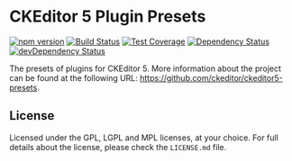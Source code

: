 CKEditor 5 Plugin Presets
========================================

[![npm version](https://badge.fury.io/js/%40ckeditor%2Fckeditor5-presets.svg)](https://www.npmjs.com/package/@ckeditor/ckeditor5-presets)
[![Build Status](https://travis-ci.org/ckeditor/ckeditor5-presets.svg?branch=master)](https://travis-ci.org/ckeditor/ckeditor5-presets)
[![Test Coverage](https://codeclimate.com/github/ckeditor/ckeditor5-presets/badges/coverage.svg)](https://codeclimate.com/github/ckeditor/ckeditor5-presets/coverage)
[![Dependency Status](https://david-dm.org/ckeditor/ckeditor5-presets/status.svg)](https://david-dm.org/ckeditor/ckeditor5-presets)
[![devDependency Status](https://david-dm.org/ckeditor/ckeditor5-presets/dev-status.svg)](https://david-dm.org/ckeditor/ckeditor5-presets?type=dev)

The presets of plugins for CKEditor 5. More information about the project can be found at the following URL: <https://github.com/ckeditor/ckeditor5-presets>.

## License

Licensed under the GPL, LGPL and MPL licenses, at your choice. For full details about the license, please check the `LICENSE.md` file.
